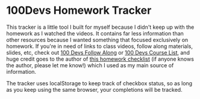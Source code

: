 # 100Devs Homework Tracker

This tracker is a little tool I built for myself because I didn't keep up with the homework as I watched the videos. It contains far less information than other resources because I wanted something that focused exclusively on homework. If you're in need of links to class videos, follow along materials, slides, etc, check out [100 Devs Follow Along](https://100devsfollowalong.netlify.app/index.html) or [100 Devs Course List](https://winchy82dev.notion.site/12268a73ea854ae9bff22660d8a42274?v=403f5589c3734d09a3874648dfcb86fa), and huge credit goes to the author of [this homework checklist](https://docs.google.com/document/d/1VaPpSFaypHasG5piX8bCsitQOpz9yqtF/edit#) (if anyone knows the author, please let me know!) which I used as my main source of information.

The tracker uses localStorage to keep track of checkbox status, so as long as you keep using the same browser, your completions will be tracked.